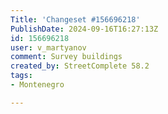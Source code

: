 ```yaml
---
Title: 'Changeset #156696218'
PublishDate: 2024-09-16T16:27:13Z
id: 156696218
user: v_martyanov
comment: Survey buildings
created_by: StreetComplete 58.2
tags:
- Montenegro

---
```

